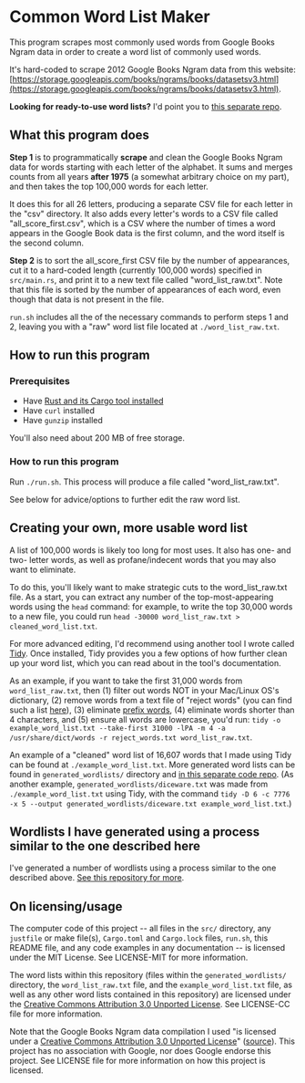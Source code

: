 # Common Word List Maker

This program scrapes most commonly used words from Google Books Ngram data in order to create a word list of commonly used words.

It's hard-coded to scrape 2012 Google Books Ngram data from this website: [https://storage.googleapis.com/books/ngrams/books/datasetsv3.html](https://storage.googleapis.com/books/ngrams/books/datasetsv3.html).

**Looking for ready-to-use word lists?** I'd point you to [this separate repo](https://github.com/sts10/generated-wordlists).

## What this program does

**Step 1** is to programmatically **scrape** and clean the Google Books Ngram data for words starting with each letter of the alphabet. It sums and merges counts from all years **after 1975** (a somewhat arbitrary choice on my part), and then takes the top 100,000 words for each letter.

It does this for all 26 letters, producing a separate CSV file for each letter in the "csv" directory. It also adds every letter's words to a CSV file called "all_score_first.csv", which is a CSV where the number of times a word appears in the Google Book data is the first column, and the word itself is the second column.

**Step 2** is to sort the all_score_first CSV file by the number of appearances, cut it to a hard-coded length (currently 100,000 words) specified in `src/main.rs`, and print it to a new text file called "word_list_raw.txt". Note that this file is sorted by the number of appearances of each word, even though that data is not present in the file.

`run.sh` includes all the of the necessary commands to perform steps 1 and 2, leaving you with a "raw" word list file located at `./word_list_raw.txt`.

## How to run this program

### Prerequisites
* Have [Rust and its Cargo tool installed](https://www.rust-lang.org/tools/install)
* Have `curl` installed
* Have `gunzip` installed

You'll also need about 200 MB of free storage.

### How to run this program
Run `./run.sh`. This process will produce a file called "word_list_raw.txt".

See below for advice/options to further edit the raw word list.

## Creating your own, more usable word list

A list of 100,000 words is likely too long for most uses. It also has one- and two- letter words, as well as profane/indecent words that you may also want to eliminate.

To do this, you'll likely want to make strategic cuts to the word_list_raw.txt file. As a start, you can extract any number of the top-most-appearing words using the `head` command: for example, to write the top 30,000 words to a new file, you could run `head -30000 word_list_raw.txt > cleaned_word_list.txt`.

For more advanced editing, I'd recommend using another tool I wrote called [Tidy](https://github.com/sts10/tidy/). Once installed, Tidy provides you a few options of how further clean up your word list, which you can read about in the tool's documentation.

As an example, if you want to take the first 31,000 words from `word_list_raw.txt`, then (1) filter out words NOT in your Mac/Linux OS's dictionary, (2) remove words from a text file of "reject words" (you can find such a list [here](https://github.com/zacanger/profane-words)), (3) eliminate [prefix words](https://en.wikipedia.org/wiki/Prefix_code), (4) eliminate words shorter than 4 characters, and (5) ensure all words are lowercase, you'd run: `tidy -o example_word_list.txt --take-first 31000 -lPA -m 4 -a /usr/share/dict/words -r reject_words.txt word_list_raw.txt`.

An example of a "cleaned" word list of 16,607 words that I made using Tidy can be found at `./example_word_list.txt`. More generated word lists can be found in `generated_wordlists/` directory and [in this separate code repo](https://github.com/sts10/generated-wordlists). (As another example, `generated_wordlists/diceware.txt` was made from `./example_word_list.txt` using Tidy, with the command `tidy -D 6 -c 7776 -x 5 --output generated_wordlists/diceware.txt example_word_list.txt`.)

## Wordlists I have generated using a process similar to the one described here

I've generated a number of wordlists using a process similar to the one described above. [See this repository for more](https://github.com/sts10/generated-wordlists).

## On licensing/usage

The computer code of this project -- all files in the `src/` directory, any `justfile` or make file(s), `Cargo.toml` and `Cargo.lock` files, `run.sh`, this README file, and any code examples in any documentation -- is licensed under the MIT License. See LICENSE-MIT for more information.

The word lists within this repository (files within the `generated_wordlists/` directory, the `word_list_raw.txt` file, and the `example_word_list.txt` file, as well as any other word lists contained in this repository) are licensed under the [Creative Commons Attribution 3.0 Unported License](http://creativecommons.org/licenses/by/3.0/). See LICENSE-CC file for more information.

Note that the Google Books Ngram data compilation I used "is licensed under a [Creative Commons Attribution 3.0 Unported License](http://creativecommons.org/licenses/by/3.0/)" ([source](https://storage.googleapis.com/books/ngrams/books/datasetsv3.html)). This project has no association with Google, nor does Google endorse this project. See LICENSE file for more information on how this project is licensed.
